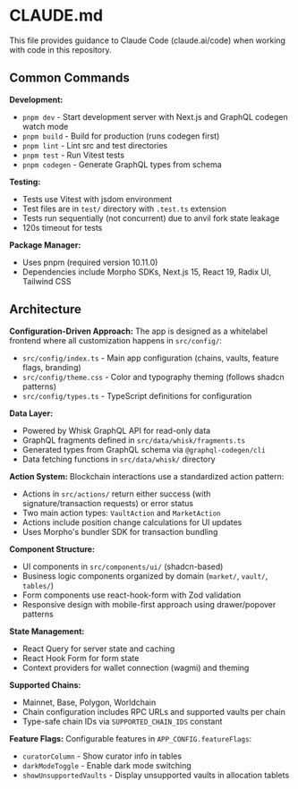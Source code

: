 # CLAUDE.md

This file provides guidance to Claude Code (claude.ai/code) when working with code in this repository.

## Common Commands

**Development:**
- `pnpm dev` - Start development server with Next.js and GraphQL codegen watch mode
- `pnpm build` - Build for production (runs codegen first)
- `pnpm lint` - Lint src and test directories
- `pnpm test` - Run Vitest tests
- `pnpm codegen` - Generate GraphQL types from schema

**Testing:**
- Tests use Vitest with jsdom environment
- Test files are in `test/` directory with `.test.ts` extension
- Tests run sequentially (not concurrent) due to anvil fork state leakage
- 120s timeout for tests

**Package Manager:**
- Uses pnpm (required version 10.11.0)
- Dependencies include Morpho SDKs, Next.js 15, React 19, Radix UI, Tailwind CSS

## Architecture

**Configuration-Driven Approach:**
The app is designed as a whitelabel frontend where all customization happens in `src/config/`:
- `src/config/index.ts` - Main app configuration (chains, vaults, feature flags, branding)
- `src/config/theme.css` - Color and typography theming (follows shadcn patterns)
- `src/config/types.ts` - TypeScript definitions for configuration

**Data Layer:**
- Powered by Whisk GraphQL API for read-only data
- GraphQL fragments defined in `src/data/whisk/fragments.ts`
- Generated types from GraphQL schema via `@graphql-codegen/cli`
- Data fetching functions in `src/data/whisk/` directory

**Action System:**
Blockchain interactions use a standardized action pattern:
- Actions in `src/actions/` return either success (with signature/transaction requests) or error status
- Two main action types: `VaultAction` and `MarketAction` 
- Actions include position change calculations for UI updates
- Uses Morpho's bundler SDK for transaction bundling

**Component Structure:**
- UI components in `src/components/ui/` (shadcn-based)
- Business logic components organized by domain (`market/`, `vault/`, `tables/`)
- Form components use react-hook-form with Zod validation
- Responsive design with mobile-first approach using drawer/popover patterns

**State Management:**
- React Query for server state and caching
- React Hook Form for form state
- Context providers for wallet connection (wagmi) and theming

**Supported Chains:**
- Mainnet, Base, Polygon, Worldchain
- Chain configuration includes RPC URLs and supported vaults per chain
- Type-safe chain IDs via `SUPPORTED_CHAIN_IDS` constant

**Feature Flags:**
Configurable features in `APP_CONFIG.featureFlags`:
- `curatorColumn` - Show curator info in tables
- `darkModeToggle` - Enable dark mode switching
- `showUnsupportedVaults` - Display unsupported vaults in allocation tablets
